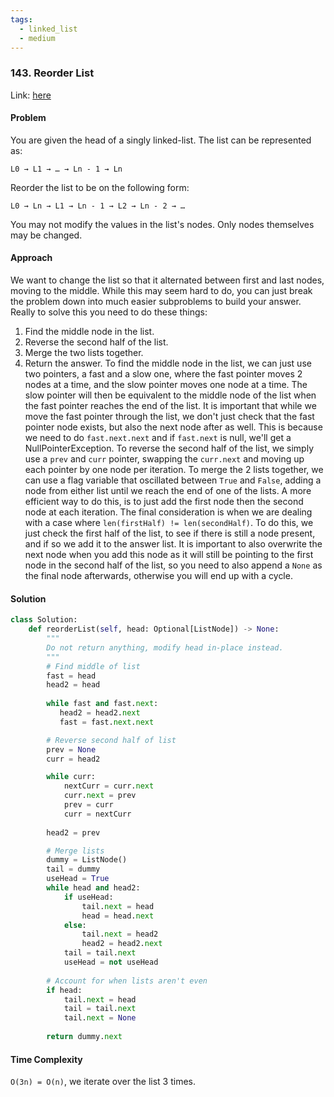 ```yaml
---
tags:
  - linked_list
  - medium
---
```


### 143. Reorder List

Link: [here](https://leetcode.com/problems/reorder-list/description/)

#### Problem
You are given the head of a singly linked-list. The list can be represented as:
```
L0 → L1 → … → Ln - 1 → Ln
```
Reorder the list to be on the following form:
```
L0 → Ln → L1 → Ln - 1 → L2 → Ln - 2 → …
```
You may not modify the values in the list's nodes. Only nodes themselves may be changed.

#### Approach
We want to change the list so that it alternated between first and last nodes, moving to the middle. While this may seem hard to do, you can just break the problem down into much easier subproblems to build your answer. Really to solve this you need to do these things:
1. Find the middle node in the list.
2. Reverse the second half of the list.
3. Merge the two lists together.
4. Return the answer.
To find the middle node in the list, we can just use two pointers, a fast and a slow one, where the fast pointer moves 2 nodes at a time, and the slow pointer moves one node at a time. The slow pointer will then be equivalent to the middle node of the list when the fast pointer reaches the end of the list. It is important that while we move the fast pointer through the list, we don't just check that the fast pointer node exists, but also the next node after as well. This is because we need to do `fast.next.next` and if `fast.next` is null, we'll get a NullPointerException.
To reverse the second half of the list, we simply use a `prev` and `curr` pointer, swapping the `curr.next` and moving up each pointer by one node per iteration.
To merge the 2 lists together, we can use a flag variable that oscillated between `True` and `False`, adding a node from either list until we reach the end of one of the lists. A more efficient way to do this, is to just add the first node then the second node at each iteration.
The final consideration is when we are dealing with a case where `len(firstHalf) != len(secondHalf)`. To do this, we just check the first half of the list, to see if there is still a node present, and if so we add it to the answer list. It is important to also overwrite the next node when you add this node as it will still be pointing to the first node in the second half of the list, so you need to also append a `None` as the final node afterwards, otherwise you will end up with a cycle. 

#### Solution
```python 
class Solution:
    def reorderList(self, head: Optional[ListNode]) -> None:
        """
        Do not return anything, modify head in-place instead.
        """
        # Find middle of list
        fast = head
        head2 = head
        
        while fast and fast.next:
           head2 = head2.next
           fast = fast.next.next

        # Reverse second half of list
        prev = None
        curr = head2

        while curr:
            nextCurr = curr.next
            curr.next = prev
            prev = curr
            curr = nextCurr
        
        head2 = prev

        # Merge lists
        dummy = ListNode()
        tail = dummy
        useHead = True
        while head and head2:
            if useHead:
                tail.next = head
                head = head.next
            else: 
                tail.next = head2
                head2 = head2.next
            tail = tail.next
            useHead = not useHead
        
        # Account for when lists aren't even
        if head:
            tail.next = head
            tail = tail.next
            tail.next = None
        
        return dummy.next
```

#### Time Complexity
`O(3n) = O(n)`, we iterate over the list 3 times. 